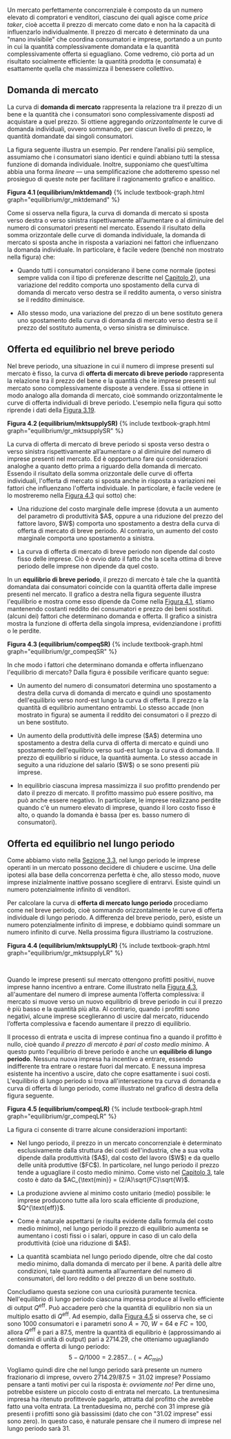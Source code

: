 


Un mercato perfettamente concorrenziale è composto da un numero elevato di compratori e venditori, ciascuno dei quali agisce come <i>price taker</i>, cioè accetta il prezzo di mercato come dato e non ha la capacità di influenzarlo individualmente. Il prezzo di mercato è determinato da una "mano invisibile" che coordina consumatori e imprese, portando a un punto in cui la quantità complessivamente domandata e la quantità complessivamente offerta si eguagliano. Come vedremo, ciò porta ad un risultato socialmente efficiente: la quantità prodotta (e consumata) è esattamente quella che massimizza il benessere collettivo.










<h2 id="subsec_mktDS">Domanda di mercato</h2>

La curva di <b>domanda di mercato</b> rappresenta la relazione tra il prezzo di un bene e la quantità che i consumatori sono complessivamente disposti ad acquistare a quel prezzo. Si ottiene aggregando <i>orizzontalmente</i> le curve di domanda individuali, ovvero sommando, per ciascun livello di prezzo, le quantità domandate dai singoli consumatori.

La figura seguente illustra un esempio. Per rendere l’analisi più semplice, assumiamo che i consumatori siano identici e quindi abbiano tutti la stessa funzione di domanda individuale. Inoltre, supponiamo che quest’ultima abbia una forma <i>lineare</i> — una semplificazione che adotteremo spesso nel prosieguo di queste note per facilitare il ragionamento grafico e analitico.

<a id="gr_equilibrium/mktdemand"><strong>Figura 4.1 (equilibrium/mktdemand)</strong></a>
{% include textbook-graph.html graph="equilibrium/gr_mktdemand" %}

Come si osserva nella figura, la curva di domanda di mercato si sposta verso destra o verso sinistra rispettivamente all’aumentare o al diminuire del numero di consumatori presenti nel mercato. Essendo il risultato della somma orizzontale delle curve di domanda individuale, la domanda di mercato si sposta anche in risposta a variazioni nei fattori che influenzano la domanda individuale. In particolare, è facile vedere (benché non mostrato nella figura) che:
<ul>
  <li>
    <p>
    Quando tutti i consumatori considerano il bene come normale (ipotesi sempre valida con il tipo di preferenze descritte nel <a href="{{ site.baseurl }}/it/I/2/3#normalgood">Capitolo 2</a>), una variazione del reddito comporta uno spostamento della curva di domanda di mercato verso destra se il reddito aumenta, o verso sinistra se il reddito diminuisce.
    </p>
  </li>
  <li>
    <p>
    Allo stesso modo, una variazione del prezzo di un bene sostituto genera uno spostamento della curva di domanda di mercato verso destra se il prezzo del sostituto aumenta, o verso sinistra se diminuisce.
    </p>
  </li>
</ul>













<h2 id="subsec_compeqSR">Offerta ed equilibrio nel breve periodo</h2>
Nel breve periodo, una situazione in cui il numero di imprese presenti sul mercato è fisso, la curva di <b>offerta di mercato di breve periodo</b> rappresenta la relazione tra il prezzo del bene e la quantità che le imprese presenti sul mercato sono complessivamente disposte a vendere. Essa si ottiene in modo analogo alla domanda di mercato, cioè sommando orizzontalmente le curve di offerta individuali di breve periodo. L'esempio nella figura qui sotto riprende i dati della <a href="{{ site.baseurl }}/it/I/3/4#firm/supplySR">Figura 3.19</a>.

<a id="gr_equilibrium/mktsupplySR"><strong>Figura 4.2 (equilibrium/mktsupplySR)</strong></a>
{% include textbook-graph.html graph="equilibrium/gr_mktsupplySR" %}

La curva di offerta di mercato di breve periodo si sposta verso destra o verso sinistra rispettivamente all’aumentare o al diminuire del numero di imprese presenti nel mercato. Ed è oppportuno fare qui considerazioni analoghe a quanto detto prima a riguardo della domanda di mercato. Essendo il risultato della somma orizzontale delle curve di offerta individuali, l'offerta di mercato si sposta anche in risposta a variazioni nei fattori che influenzano l'offerta individuale. In particolare, è facile vedere (e lo mostreremo nella <a href="{{ site.baseurl }}/it/I/4/1#equilibrium/compeqSR">Figura 4.3</a> qui sotto) che:
<ul>
  <li>
    <p>
    Una riduzione del costo marginale delle imprese (dovuta a un aumento del parametro di produttività $A$, oppure a una riduzione del prezzo del fattore lavoro, $W$) comporta uno spostamento a destra della curva di offerta di mercato di breve periodo. Al contrario, un aumento del costo marginale comporta uno spostamento a sinistra.
    </p>
  </li>
  <li>
    <p>
    La curva di offerta di mercato di breve periodo non dipende dal costo fisso delle imprese. Ciò è ovvio dato il fatto che la scelta ottima di breve periodo delle imprese non dipende da quel costo.
    </p>
  </li>
</ul>

In un <b>equilibrio di breve periodo</b>, il prezzo di mercato è tale che la quantità domandata dai consumatori coincide con la quantità offerta dalle imprese presenti nel mercato. Il grafico a destra nella figura seguente illustra l'equilibrio e mostra come esso dipende da
<span class="marginnote">
Come nella <a href="{{ site.baseurl }}/it/I/4/1#equilibrium/mktdemand">Figura 4.1</a>, stiamo mantenendo costanti reddito dei consumatori e prezzo dei beni sostituti.
</span>
(alcuni dei) fattori che determinano domanda e offerta. Il grafico a sinistra mostra la funzione di offerta della singola impresa, evidenziandone i profitti o le perdite.

<a id="gr_equilibrium/compeqSR"><strong>Figura 4.3 (equilibrium/compeqSR)</strong></a>
{% include textbook-graph.html graph="equilibrium/gr_compeqSR" %}

In che modo i fattori che determinano domanda e offerta influenzano l'equilibrio di mercato? Dalla figura è possibile verificare quanto segue:

<ul>
  <li>
    <p>
    Un aumento del numero di consumatori determina uno spostamento a destra della curva di domanda di mercato e quindi uno spostamento dell'equilibrio verso nord-est lungo la curva di offerta. Il prezzo e la quantità di equilibrio aumentano entrambi. Lo stesso accade (non mostrato in figura) se aumenta il reddito dei consumatori o il prezzo di un bene sostituto.
    </p>
  </li>
  <li>
    <p>
    Un aumento della produttività delle imprese ($A$) determina uno spostamento a destra della curva di offerta di mercato e quindi uno spostamento dell'equilibrio verso sud-est lungo la curva di domanda. Il prezzo di equilibrio si riduce, la quantità aumenta. Lo stesso accade in seguito a una riduzione del salario ($W$) o se sono presenti più imprese.
    </p>
  </li>
  <li>
    <p>
    In equilibrio ciascuna impresa massimizza il suo profitto prendendo per dato il prezzo di mercato. Il profitto massimo può essere positivo, ma può anche essere negativo. In particolare, le imprese realizzano perdite quando c'è un numero elevato di imprese, quando il loro costo fisso è alto, o quando la domanda è bassa (per es. basso numero di consumatori).
    </p>
  </li>
</ul>

















<h2 id="subsec_compeqLR">Offerta ed equilibrio nel lungo periodo</h2>

Come abbiamo visto nella <a href="{{ site.baseurl }}/it/I/3/3#subsec_SRLR">Sezione 3.3</a>, nel lungo periodo le imprese operanti in un mercato possono decidere di chiudere e uscirne. Una delle ipotesi alla base della concorrenza perfetta è che, allo stesso modo, nuove imprese inizialmente inattive possano scegliere di entrarvi. Esiste quindi un numero potenzialmente infinito di venditori.

Per calcolare la curva di <b>offerta di mercato lungo periodo</b> procediamo come nel breve periodo, cioè sommando orizzontalmente le curve di offerta individuale di lungo periodo. A differenza del breve periodo, però, esiste un numero potenzialmente infinito di imprese, e dobbiamo quindi sommare un numero infinito di curve. Nella prossima figura illustriamo la costruzione.


<a id="gr_equilibrium/mktsupplyLR"><strong>Figura 4.4 (equilibrium/mktsupplyLR)</strong></a>
{% include textbook-graph.html graph="equilibrium/gr_mktsupplyLR" %}

<br>

Quando le imprese presenti sul mercato ottengono profitti positivi, nuove imprese hanno incentivo a entrare. Come illustrato nella <a href="{{ site.baseurl }}/it/I/4/1#gr_equilibrium/compeqSR">Figura 4.3</a>, all'aumentare del numero di imprese aumenta l’offerta complessiva: il mercato si muove verso un nuovo equilibrio di breve periodo in cui il prezzo è più basso e la quantità più alta. Al contrario, quando i profitti sono negativi, alcune imprese sceglieranno di uscire dal mercato, riducendo l’offerta complessiva e facendo aumentare il prezzo di equilibrio.

Il processo di entrata e uscita di imprese continua fino a quando il profitto è nullo, cioè quando <i>il prezzo di mercato è pari al costo medio minimo</i>. A questo punto l'equilibrio di breve periodo è anche un <b>equilibrio di lungo periodo</b>. Nessuna nuova impresa ha incentivo a entrare, essendo indifferente tra entrare o restare fuori dal mercato. E nessuna impresa esistente ha incentivo a uscire, dato che copre esattamente i suoi costi. L'equilibrio di lungo periodo si trova all'intersezione tra curva di domanda e curva di offerta di lungo periodo, come illustrato nel grafico di destra della figura seguente.


<a id="gr_equilibrium/compeqLR"><strong>Figura 4.5 (equilibrium/compeqLR)</strong></a>
{% include textbook-graph.html graph="equilibrium/gr_compeqLR" %}

La figura ci consente di trarre alcune considerazioni importanti:

<ul>
  <li>
    <p> Nel lungo periodo, il prezzo in un mercato concorrenziale è determinato esclusivamente dalla struttura dei costi dell'industria, che a sua volta dipende dalla produttività ($A$), dal costo del lavoro ($W$) e da quello delle unità produttive ($FC$). In particolare, nel lungo periodo il prezzo tende a uguagliare il costo medio minimo. Come visto nel <a href="{{ site.baseurl }}/it/I/3/2#subsec_ACMIN">Capitolo 3</a>, tale costo è dato da $AC_{\text{min}} = (2/A)\sqrt{FC}\sqrt{W}$. </p>
  </li>
  <li>
    <p> La produzione avviene al minimo costo unitario (medio) possibile: le imprese producono tutte alla loro scala efficiente di produzione, $Q^{\text{eff}}$. </p>
  </li>
  <li>
    <p> Come è naturale aspettarsi (e risulta evidente dalla formula del costo medio minimo), nel lungo periodo il prezzo di equilibrio aumenta se aumentano i costi fissi o i salari, oppure in caso di un calo della produttività (cioè una riduzione di $A$). </p>
  </li>
  <li>
    <p> La quantità scambiata nel lungo periodo dipende, oltre che dal costo medio minimo, dalla domanda di mercato per il bene. A parità delle altre condizioni, tale quantità aumenta all’aumentare del numero di consumatori, del loro reddito o del prezzo di un bene sostituto. </p>
  </li>
</ul>

Concludiamo questa sezione con una curiosità puramente tecnica. Nell'equilibrio di lungo periodo ciascuna impresa produce al livello efficiente di output $Q^{\text{eff}}$. Può accadere però che la quantità di equilibrio non sia un multiplo esatto di $Q^{\text{eff}}$. Ad esempio, dalla <a href="{{ site.baseurl }}/it/I/4/1#gr_equilibrium/compeqLR">Figura 4.5</a> si osserva che, se ci sono 1000 consumatori e i parametri sono $A = 70$, $W = 64$ e $FC = 100$, allora $Q^{\text{eff}}$ è pari a $87.5$, mentre la quantità di equilibrio è (approssimando ai centesimi di unità di output) pari a $2714.29$, che otteniamo uguagliando domanda e offerta di lungo periodo:
$$
5-Q/1000 = 2.2857... \; (=AC_{\text{min}})
$$
Vogliamo quindi dire che nel lungo periodo sarà presente un numero frazionario di imprese, ovvero $2714.29/87.5=31.02$ imprese? Possiamo pensare a tanti motivi per cui la risposta è: <i>ovviamente no!</i> Per dirne uno, potrebbe esistere un piccolo costo di entrata nel mercato. La trentunesima impresa ha ritenuto profittevole pagarlo, attratta dal profitto che avrebbe fatto una volta entrata. La trentaduesima no, perché con 31 imprese già presenti i profitti sono già bassissimi (dato che con "$31.02$ imprese" essi sono zero). In questo caso, è naturale pensare che il numero di imprese nel lungo periodo sarà 31.






















